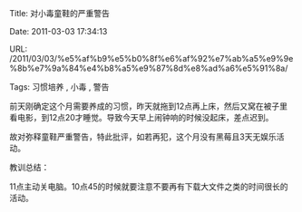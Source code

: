 Title: 对小毒童鞋的严重警告

Date: 2011-03-03 17:34:13

URL: /2011/03/03/%e5%af%b9%e5%b0%8f%e6%af%92%e7%ab%a5%e9%9e%8b%e7%9a%84%e4%b8%a5%e9%87%8d%e8%ad%a6%e5%91%8a/

Tags: 习惯培养 , 小毒 , 警告

前天刚确定这个月需要养成的习惯，昨天就拖到12点再上床，然后又窝在被子里看电影，到12点20才睡觉。导致今天早上闹钟响的时候没起床，差点迟到。

故对弥释童鞋严重警告，特此批评，如若再犯，这个月没有黑莓且3天无娱乐活动。

教训总结：

11点主动关电脑。10点45的时候就要注意不要再有下载大文件之类的时间很长的活动。